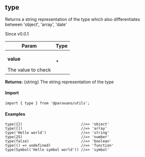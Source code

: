 <h2>type</h2>
<p>Returns a string representation of the type which also differentiates between 'object', 'array', 'date'</p>
<p>Since v0.0.1</p>
<table>
      <thead>
      <tr>
        <th>Param</th>
        <th>Type</th></tr>
      </thead>
      <tbody><tr><td><p><b>value</b></p>The value to check</td><td>*</td></tr></tbody>
    </table><p><b>Returns:</b> {string} The string representation of the type</p>
<h4>Import</h4>

```
import { type } from '@paravano/utils';
```

  <h4>Examples</h4>




```
type({})                           //=> 'object'
type([])                           //=> 'array'
type('Hello world')                //=> 'string'
type(25)                           //=> 'number'
type(false)                        //=> 'boolean'
type(() => undefined)              //=> 'function'
type(Symbol('Hello symbol world')) //=> 'symbol'
```

